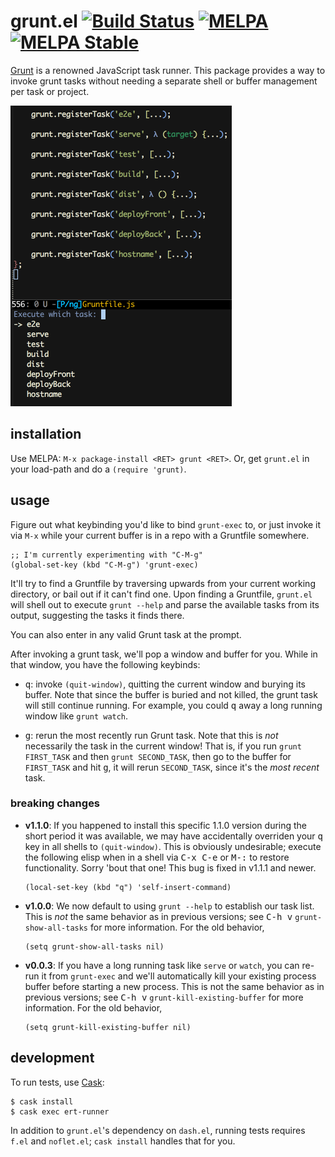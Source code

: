 # grunt.el [![Build Status](https://travis-ci.org/gempesaw/grunt.el.svg?branch=master)](https://travis-ci.org/gempesaw/grunt.el) [![MELPA](http://melpa.org/packages/grunt-badge.svg)](http://melpa.org/#/grunt) [![MELPA Stable](http://stable.melpa.org/packages/grunt-badge.svg)](http://stable.melpa.org/#/grunt)

[Grunt][] is a renowned JavaScript task runner. This package provides
a way to invoke grunt tasks without needing a separate shell or buffer
management per task or project.

![screenshot.png](screenshot.png)

## installation

Use MELPA: `M-x package-install <RET> grunt <RET>`. Or, get `grunt.el`
in your load-path and do a `(require 'grunt)`.

## usage

Figure out what keybinding you'd like to bind `grunt-exec` to, or just
invoke it via `M-x` while your current buffer is in a repo with a
Gruntfile somewhere.

```elisp
;; I'm currently experimenting with "C-M-g"
(global-set-key (kbd "C-M-g") 'grunt-exec)
```

It'll try to find a Gruntfile by traversing upwards from your current
working directory, or bail out if it can't find one. Upon finding a
Gruntfile, `grunt.el` will shell out to execute `grunt --help` and
parse the available tasks from its output, suggesting the tasks it
finds there.

You can also enter in any valid Grunt task at the prompt.

After invoking a grunt task, we'll pop a window and buffer for
you. While in that window, you have the following keybinds:

- <kbd>q</kbd>: invoke `(quit-window)`, quitting the current window
  and burying its buffer. Note that since the buffer is buried and not
  killed, the grunt task will still continue running. For example, you
  could <kbd>q</kbd> away a long running window like `grunt watch`.

- <kbd>g</kbd>: rerun the most recently run Grunt task. Note that this
  is _not_ necessarily the task in the current window! That is, if you
  run `grunt FIRST_TASK` and then `grunt SECOND_TASK`, then go to the
  buffer for `FIRST_TASK` and hit <kbd>g</kbd>, it will rerun
  `SECOND_TASK`, since it's the _most recent_ task.

### breaking changes

- **v1.1.0**: If you happened to install this specific 1.1.0 version
  during the short period it was available, we may have accidentally
  overriden your <kbd>q</kbd> key in all shells to
  `(quit-window)`. This is obviously undesirable; execute the
  following elisp when in a shell via <kbd>C-x C-e</kbd> or
  <kbd>M-:</kbd> to restore functionality. Sorry 'bout that one! This
  bug is fixed in v1.1.1 and newer.

  ```elisp
  (local-set-key (kbd "q") 'self-insert-command)
  ```

- **v1.0.0**: We now default to using `grunt --help` to establish our
  task list. This is _not_ the same behavior as in previous versions;
  see <kbd>C-h v</kbd> `grunt-show-all-tasks` for more
  information. For the old behavior,

  ```elisp
  (setq grunt-show-all-tasks nil)
  ```

- **v0.0.3**: If you have a long running task like `serve` or `watch`,
  you can re-run it from `grunt-exec` and we'll automatically kill
  your existing process buffer before starting a new process. This is
  not the same behavior as in previous versions; see <kbd>C-h v</kbd>
  `grunt-kill-existing-buffer` for more information. For the old
  behavior,

  ```elisp
  (setq grunt-kill-existing-buffer nil)
  ```

## development

To run tests, use [Cask][]:

    $ cask install
    $ cask exec ert-runner

In addition to `grunt.el`'s dependency on `dash.el`, running tests
requires `f.el` and `noflet.el`; `cask install` handles that for you.

[Grunt]: http://gruntjs.com/
[Cask]: http://cask.github.io/
